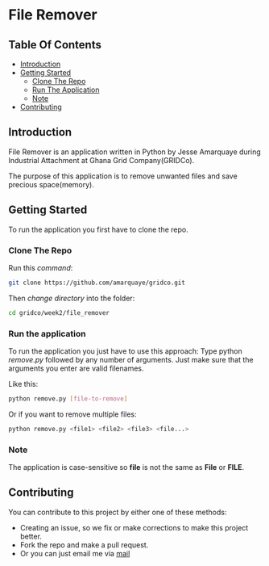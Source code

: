 # File Remover

## Table Of Contents

- [Introduction](#introduction)
- [Getting Started](#getting-started)
  - [Clone The Repo](#clone-the-repo)
  - [Run The Application](#run-the-application)
  - [Note](#note)
- [Contributing](#contributing)

## Introduction

File Remover is an application written in Python by Jesse Amarquaye during Industrial Attachment at Ghana Grid Company(GRIDCo).

The purpose of this application is to remove unwanted files and save precious space(memory).

## Getting Started

To run the application you first have to clone the repo.

### Clone The Repo

Run this _command_:

```bash
git clone https://github.com/amarquaye/gridco.git
```

Then _change directory_ into the folder:

```bash
cd gridco/week2/file_remover
```

### Run the application

To run the application you just have to use this approach:
Type python _remove.py_ followed by any number of arguments.
Just make sure that the arguments you enter are valid filenames.

Like this:

```bash
python remove.py [file-to-remove]
```

Or if you want to remove multiple files:

```bash
python remove.py <file1> <file2> <file3> <file...>
```

### Note

The application is case-sensitive so **file** is not the same as **File** or **FILE**.

## Contributing

You can contribute to this project by either one of these methods:

- Creating an issue, so we fix or make corrections to make this project better.
- Fork the repo and make a pull request.
- Or you can just email me via [mail](mailto:engineeramarquaye@gmail.com)
